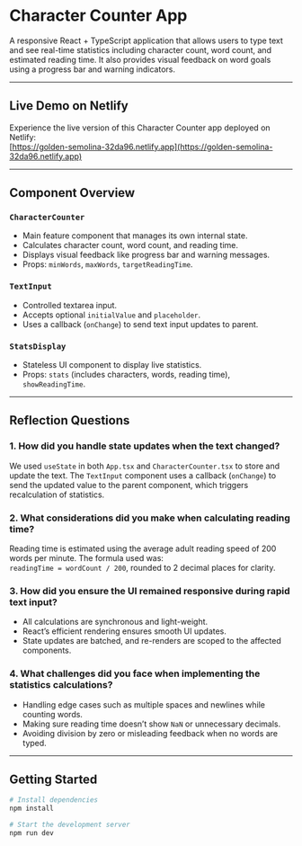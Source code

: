 # Character Counter App

A responsive React + TypeScript application that allows users to type text and see real-time statistics including character count, word count, and estimated reading time. It also provides visual feedback on word goals using a progress bar and warning indicators.

---

## Live Demo on Netlify

Experience the live version of this Character Counter app deployed on Netlify:  
[https://golden-semolina-32da96.netlify.app](https://golden-semolina-32da96.netlify.app)

---

## Component Overview

### `CharacterCounter`
- Main feature component that manages its own internal state.
- Calculates character count, word count, and reading time.
- Displays visual feedback like progress bar and warning messages.
- Props: `minWords`, `maxWords`, `targetReadingTime`.

### `TextInput`
- Controlled textarea input.
- Accepts optional `initialValue` and `placeholder`.
- Uses a callback (`onChange`) to send text input updates to parent.

### `StatsDisplay`
- Stateless UI component to display live statistics.
- Props: `stats` (includes characters, words, reading time), `showReadingTime`.

---

## Reflection Questions

### 1. How did you handle state updates when the text changed?
We used `useState` in both `App.tsx` and `CharacterCounter.tsx` to store and update the text. The `TextInput` component uses a callback (`onChange`) to send the updated value to the parent component, which triggers recalculation of statistics.

### 2. What considerations did you make when calculating reading time?
Reading time is estimated using the average adult reading speed of 200 words per minute. The formula used was:  
`readingTime = wordCount / 200`, rounded to 2 decimal places for clarity.

### 3. How did you ensure the UI remained responsive during rapid text input?
- All calculations are synchronous and light-weight.
- React’s efficient rendering ensures smooth UI updates.
- State updates are batched, and re-renders are scoped to the affected components.

### 4. What challenges did you face when implementing the statistics calculations?
- Handling edge cases such as multiple spaces and newlines while counting words.
- Making sure reading time doesn’t show `NaN` or unnecessary decimals.
- Avoiding division by zero or misleading feedback when no words are typed.

---

## Getting Started

```bash
# Install dependencies
npm install

# Start the development server
npm run dev
